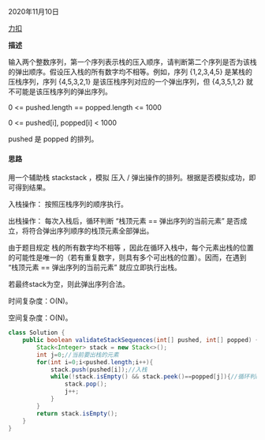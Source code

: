 2020年11月10日

[力扣](https://leetcode-cn.com/problems/zhan-de-ya-ru-dan-chu-xu-lie-lcof/)

**描述**

输入两个整数序列，第一个序列表示栈的压入顺序，请判断第二个序列是否为该栈的弹出顺序。假设压入栈的所有数字均不相等。例如，序列 {1,2,3,4,5} 是某栈的压栈序列，序列 {4,5,3,2,1} 是该压栈序列对应的一个弹出序列，但 {4,3,5,1,2} 就不可能是该压栈序列的弹出序列。

0 <= pushed.length == popped.length <= 1000

0 <= pushed[i], popped[i] < 1000

pushed 是 popped 的排列。

#### 思路

用一个辅助栈 stackstack ，模拟 压入 / 弹出操作的排列。根据是否模拟成功，即可得到结果。

入栈操作： 按照压栈序列的顺序执行。

出栈操作： 每次入栈后，循环判断 “栈顶元素 == 弹出序列的当前元素” 是否成立，将符合弹出序列顺序的栈顶元素全部弹出。

由于题目规定 栈的所有数字均不相等 ，因此在循环入栈中，每个元素出栈的位置的可能性是唯一的（若有重复数字，则具有多个可出栈的位置）。因而，在遇到 “栈顶元素 == 弹出序列的当前元素” 就应立即执行出栈。

若最终stack为空，则此弹出序列合法。

时间复杂度：O(N)。

空间复杂度：O(N)。
```java
class Solution {
    public boolean validateStackSequences(int[] pushed, int[] popped) {
        Stack<Integer> stack = new Stack<>();
        int j=0;//当前要出栈的元素
        for(int i=0;i<pushed.length;i++){
            stack.push(pushed[i]);//入栈
            while(!stack.isEmpty() && stack.peek()==popped[j]){//循环判断与出栈
                stack.pop();
                j++;
            }
        }
        return stack.isEmpty();
    }
}
```
